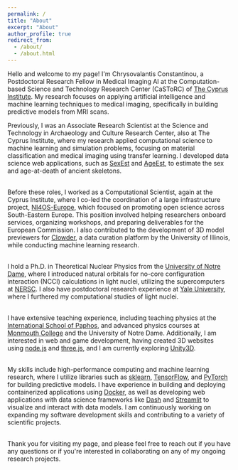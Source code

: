 ```yaml
---
permalink: /
title: "About"
excerpt: "About"
author_profile: true
redirect_from: 
  - /about/
  - /about.html
---
```


<p style="text-align: justify;">

Hello and welcome to my page! I'm Chrysovalantis Constantinou, 
a Postdoctoral Research Fellow in Medical Imaging AI at the Computation-based Science and Technology Research Center (CaSToRC) of <a href="https://www.cyi.ac.cy/">The Cyprus Institute</a>. My research focuses on applying artificial intelligence and machine learning techniques to medical imaging, specifically in building predictive models from MRI scans. 


Previously, I was an Associate Research Scientist at the Science and Technology in Archaeology and Culture Research Center, also at The Cyprus Institute, where my research applied computational science to machine learning and simulation problems, focusing on material classification and medical imaging using transfer learning. I developed data science web applications, such as <a href="http://sexest.cyi.ac.cy/">SexEst</a> and <a href="https://ageest.hpcf.cyi.ac.cy/">AgeEst</a>, to estimate the sex and age-at-death of ancient skeletons. <br> <br>


Before these roles, I worked as a Computational Scientist, again at the Cyprus Institute, where I co-led the coordination of a large infrastructure project, <a href="https://ni4os.eu/">NI4OS-Europe</a>, which focused on promoting open science across South-Eastern Europe. This position involved helping researchers onboard services, organizing workshops, and preparing deliverables for the European Commission. I also contributed to the development of 3D model previewers for <a href="https://clowderframework.org/">Clowder</a>, a data curation platform by the University of Illinois, while conducting machine learning research. <br> <br>


I hold a Ph.D. in Theoretical Nuclear Physics from the <a href="https://www.nd.edu/">University of Notre Dame</a>, where I introduced natural orbitals for no-core configuration interaction (NCCI) calculations in light nuclei, utilizing the supercomputers at <a href="https://www.nersc.gov/">NERSC</a>. I also have postdoctoral research experience at <a href="https://www.yale.edu/">Yale University</a>, where I furthered my computational studies of light nuclei. <br> <br>


I have extensive teaching experience, including teaching physics at the <a href="https://www.paphosinternationalschool.com/">International School of Paphos</a>, and advanced physics courses at <a href="https://www.monmouthcollege.edu/">Monmouth College</a> and the University of Notre Dame. Additionally, I am interested in web and game development, having created 3D websites using <a href="https://nodejs.org/en">node.js</a> and <a href="https://threejs.org/">three.js</a>, and I am currently exploring <a href="https://unity.com/">Unity3D</a>. <br> <br>



My skills include high-performance computing and machine learning research, where I utilize libraries such as <a href="https://scikit-learn.org/">sklearn</a>, <a href="https://www.tensorflow.org/">TensorFlow</a>, and <a href="https://pytorch.org/">PyTorch</a> for building predictive models. I have experience in building and deploying containerized applications using <a href="https://www.docker.com/">Docker</a>, as well as developing web applications with data science frameworks like <a href="https://dash.plotly.com/">Dash</a> and <a href="https://streamlit.io/">Streamlit</a> to visualize and interact with data models. I am continuously working on expanding my software development skills and contributing to a variety of scientific projects. <br> <br>



Thank you for visiting my page, and please feel free to reach out if you have any questions or if you're interested in collaborating on any of my ongoing research projects.

</p>
